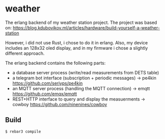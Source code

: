weather
=====

The erlang backend of my weather station project.
The project was based on:
https://blog.kdubovikov.ml/articles/hardware/build-yourself-a-weather-station

However, i did not use Rust, i chose to do it in erlang.
Also, my device includes an 128x32 oled display,
and in my firmware i chose a slightly different approach.

The erlang backend contains the following parts:
- a database server process (write/read measurements from DETS table)
- a telegram bot interface (subscription + periodic messages) -> pe4kin https://github.com/seriyps/pe4kin
- an MQTT server process (handling the MQTT connection) -> emqtt https://github.com/emqx/emqtt
- REST+HTTP interface to query and display the measuerments -> cowboy https://github.com/ninenines/cowboy

Build
-----

    $ rebar3 compile
